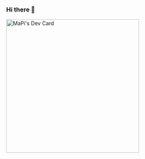 ### Hi there 👋
<a href="https://app.daily.dev/bymapi"><img src="https://api.daily.dev/devcards/v2/kr47KvL1UW8rVKWHrfPX6.png?r=od3&type=default" width="356" alt="MaPi's Dev Card"/></a>
